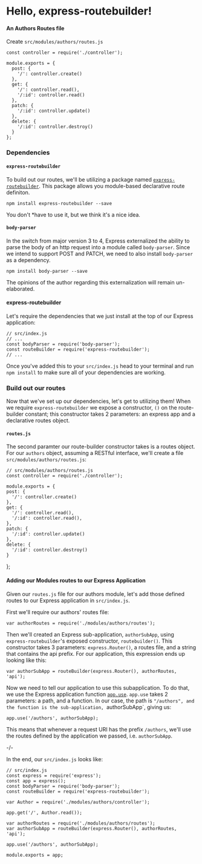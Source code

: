 # Hello, express-routebuilder!

#### An Authors Routes file

Create `src/modules/authors/routes.js`

    const controller = require('./controller');

    module.exports = {
      post: {
        '/': controller.create()
      },
      get: {
        '/': controller.read(),
        '/:id': controller.read()
      },
      patch: {
        '/:id': controller.update()
      },
      delete: {
        '/:id': controller.destroy()
      }
    };

### Dependencies

#### `express-routebuilder`

To build out our routes, we'll be utilizing a package named
[`express-routebuilder`](https://github.com/tkellen/js-express-routebuilder).
This package allows you module-based declarative route definiton.

`npm install express-routebuilder --save`

You don't *have to use it, but we think it's a nice idea.

#### `body-parser`

In the switch from major version 3 to 4, Express externalized the
ability to parse the body of an http request into a module called
`body-parser`. Since we intend to support POST and PATCH, we need
to also install `body-parser` as a dependency.

`npm install body-parser --save`

The opinions of the author regarding this externalization will
remain un-elaborated.

#### express-routebuilder

Let's require the dependencies that we just install at the
top of our Express application:


    // src/index.js
    // ...
    const bodyParser = require('body-parser');
    const routeBuilder = require('express-routebuilder');
    // ...

Once you've added this to your `src/index.js` head to your terminal
and run `npm install` to make sure all of your dependencies are working.

### Build out our routes

Now that we've set up our dependencies, let's get to utilizing them!
When we require `express-routebuilder` we expose a constructor, `()`
on the route-builder constant; this constructor takes 2 parameters:
an express app and a declarative routes object.

#### `routes.js`

The second paramter our route-builder constructor takes is a routes
object. For our `authors` object, assuming a RESTful interface, we'll
create a file `src/modules/authors/routes.js`:


    // src/modules/authors/routes.js
    const controller = require('./controller');

    module.exports = {
    post: {
      '/': controller.create()
    },
    get: {
      '/': controller.read(),
      '/:id': controller.read(),
    },
    patch: {
      '/:id': controller.update()
    },
    delete: {
      '/:id': controller.destroy()
    }
  };


#### Adding our Modules routes to our Express Application

Given our `routes.js` file for our authors module, let's add those
defined routes to our Express application in `src/index.js`.

First we'll require our authors' routes file:

    var authorRoutes = require('./modules/authors/routes');

Then we'll created an Express sub-application, `authorSubApp`, using
`express-routebuilder`'s exposed constructor, `routebuilder()`. This
constructor takes 3 parameters: `express.Router()`, a routes file, and
a string that contains the api prefix. For our application, this
expression ends up looking like this:

    var authorSubApp = routeBuilder(express.Router(), authorRoutes, 'api');

Now we need to tell our application to use this subapplication. To do
that, we use the Express application function [`app.use`](http://expressjs.com/api.html#app.use).
`app.use` takes 2 parameters: a path, and a function. In our case, the
path is `"/authors", and the function is the sub-application, `authorSubApp`,
giving us:

    app.use('/authors', authorSubApp);

This means that whenever a request URI has the prefix `/authors`, we'll
use the routes defined by the application we passed, i.e. `authorSubApp`.

-/-

In the end, our `src/index.js` looks like:


    // src/index.js
    const express = require('express');
    const app = express();
    const bodyParser = require('body-parser');
    const routeBuilder = require('express-routebuilder');

    var Author = require('./modules/authors/controller');

    app.get('/', Author.read());

    var authorRoutes = require('./modules/authors/routes');
    var authorSubApp = routeBuilder(express.Router(), authorRoutes, 'api');

    app.use('/authors', authorSubApp);

    module.exports = app;
